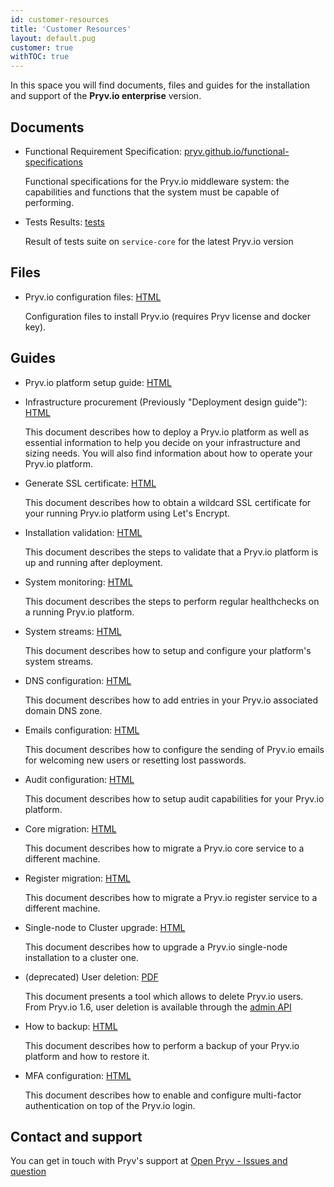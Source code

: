 ```yaml
---
id: customer-resources
title: 'Customer Resources'
layout: default.pug
customer: true
withTOC: true
---
```


In this space you will find documents, files and guides for the installation and support of the **Pryv.io enterprise** version.


## Documents

- Functional Requirement Specification: [pryv.github.io/functional-specifications](/functional-specifications/)

  Functional specifications for the Pryv.io middleware system: the capabilities and functions that the system must be capable of performing.

- Tests Results: [tests](/tests)

  Result of tests suite on `service-core` for the latest Pryv.io version


## Files

- Pryv.io configuration files: [HTML](https://pryv.github.io/config-template-pryv.io/)

  Configuration files to install Pryv.io (requires Pryv license and docker key).


## Guides

- Pryv.io platform setup guide: [HTML](/customer-resources/pryv.io-setup/)

- Infrastructure procurement (Previously "Deployment design guide"): [HTML](/customer-resources/infrastructure-procurement/)

  This document describes how to deploy a Pryv.io platform as well as essential information to help you decide on your infrastructure and sizing needs.
  You will also find information about how to operate your Pryv.io platform.

- Generate SSL certificate: [HTML](/customer-resources/ssl-certificate/)

  This document describes how to obtain a wildcard SSL certificate for your running Pryv.io platform using Let's Encrypt.

- Installation validation: [HTML](/customer-resources/platform-validation/)

  This document describes the steps to validate that a Pryv.io platform is up and running after deployment.

- System monitoring: [HTML](/customer-resources/healthchecks/)

  This document describes the steps to perform regular healthchecks on a running Pryv.io platform.

- System streams: [HTML](/customer-resources/system-streams/)

  This document describes how to setup and configure your platform's system streams.

- DNS configuration: [HTML](/customer-resources/dns-config/)

  This document describes how to add entries in your Pryv.io associated domain DNS zone.

- Emails configuration: [HTML](/customer-resources/emails-setup/)

  This document describes how to configure the sending of Pryv.io emails for welcoming new users or resetting lost passwords.

- Audit configuration: [HTML](/customer-resources/audit-setup/)

  This document describes how to setup audit capabilities for your Pryv.io platform.

- Core migration: [HTML](/customer-resources/core-migration/)

  This document describes how to migrate a Pryv.io core service to a different machine.

- Register migration: [HTML](/customer-resources/register-migration/)

  This document describes how to migrate a Pryv.io register service to a different machine.

- Single-node to Cluster upgrade: [HTML](/customer-resources/single-node-to-cluster/)

  This document describes how to upgrade a Pryv.io single-node installation to a cluster one.

- (deprecated) User deletion: [PDF](/assets/docs/20190919-pryv.io-delete-user-v1.pdf)

  This document presents a tool which allows to delete Pryv.io users. From Pryv.io 1.6, user deletion is available through the [admin API](/reference-admin/#delete-user)

- How to backup: [HTML](/customer-resources/backup/)

  This document describes how to perform a backup of your Pryv.io platform and how to restore it.

- MFA configuration: [HTML](/customer-resources/mfa/)

  This document describes how to enable and configure multi-factor authentication on top of the Pryv.io login.


## Contact and support

You can get in touch with Pryv's support at [Open Pryv - Issues and question](https://github.com/pryv/open-pryv.io/issues)

